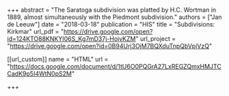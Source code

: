 +++
abstract = "The Saratoga subdivision was platted by H.C. Wortman in 1889, almost simultaneously with the Piedmont subdivision."
authors = ["Jan de Leeuw"]
date = "2018-03-18"
publication = "HIS"
title = "Subdivisions: Kirkmar"
url_pdf = "https://drive.google.com/open?id=124KTO88KNKYI06S_Kg7mD37j-HojvKZM"
url_project = "https://drive.google.com/open?id=0B94Urj3OjM7BQXduTnpQbVpjVzQ"


[[url_custom]]
name = "HTML"
url = "https://docs.google.com/document/d/1tU6O0PQGrA27LxREGZQmxHMJTCCadK9p5I4WtN0pS2M"

+++

